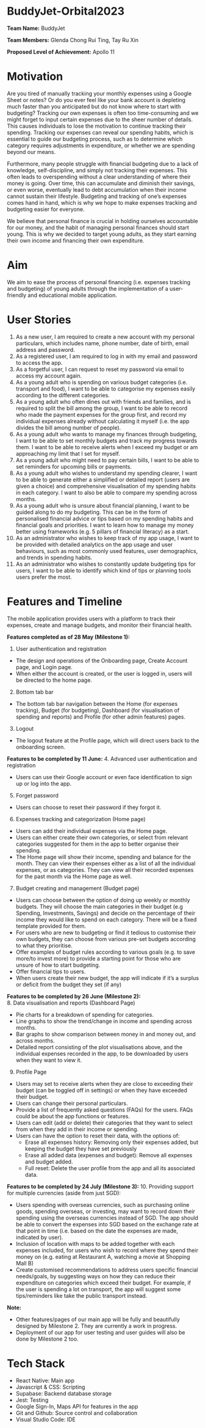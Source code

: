 # BuddyJet-Orbital2023
**Team Name:** 
BuddyJet

**Team Members:**
Glenda Chong Rui Ting, Tay Ru Xin

**Proposed Level of Achievement:** 
Apollo 11

# Motivation 
Are you tired of manually tracking your monthly expenses using a Google Sheet or notes? Or do you ever feel like your bank account is depleting much faster than you anticipated but do not know where to start with budgeting? Tracking our own expenses is often too time-consuming and we might forget to input certain expenses due to the sheer number of details. This causes individuals to lose the motivation to continue tracking their spending. Tracking our expenses can reveal our spending habits, which is essential to guide our budgeting process, such as to determine which category requires adjustments in expenditure, or whether we are spending beyond our means. 

Furthermore, many people struggle with financial budgeting due to a lack of knowledge, self-discipline, and simply not tracking their expenses. This often leads to overspending without a clear understanding of where their money is going. Over time, this can accumulate and diminish their savings, or even worse, eventually lead to debt accumulation when their income cannot sustain their lifestyle. Budgeting and tracking of one’s expenses comes hand in hand, which is why we hope to make expenses tracking and budgeting easier for everyone. 

We believe that personal finance is crucial in holding ourselves accountable for our money, and the habit of managing personal finances should start young. This is why we decided to target young adults, as they start earning their own income and financing their own expenditure.

# Aim 

We aim to ease the process of personal financing (i.e. expenses tracking and budgeting) of young adults through the implementation of a user-friendly and educational mobile application. 

# User Stories

1. As a new user, I am required to create a new account with my personal particulars, which includes name, phone number, date of birth, email address and password. 
2. As a registered user, I am required to log in with my email and password to access the app. 
3. As a forgetful user, I can request to reset my password via email to access my account again. 
4. As a young adult who is spending on various budget categories (i.e. transport and food), I want to be able to categorise my expenses easily according to the different categories.  
5. As a young adult who often dines out with friends and families, and is required to split the bill among the group, I want to be able to record who made the payment expenses for the group first, and record my individual expenses already without calculating it myself (i.e. the app divides the bill among number of people). 
6. As a young adult who wants to manage my finances through budgeting, I want to be able to set monthly budgets and track my progress towards them. I want to be able to receive alerts when I exceed my budget or am approaching my limit that I set for myself. 
7. As a young adult who might need to pay certain bills, I want to be able to set reminders for upcoming bills or payments. 
8. As a young adult who wishes to understand my spending clearer, I want to be able to generate either a simplified or detailed report (users are given a choice) and comprehensive visualisation of my spending habits in each category. I want to also be able to compare my spending across months. 
9. As a young adult who is unsure about financial planning, I want to be guided along to do my budgeting. This can be in the form of personalised financial advice or tips based on my spending habits and financial goals and priorities. I want to learn how to manage my money better using frameworks (e.g. 5 pillars of financial literacy) as a start. 
10. As an administrator who wishes to keep track of my app usage, I want to be provided with detailed analytics on the app usage and user behaviours, such as most commonly used features, user demographics, and trends in spending habits. 
11. As an administrator who wishes to constantly update budgeting tips for users, I want to be able to identify which kind of tips or planning tools users prefer the most. 

# Features and Timeline

The mobile application provides users with a platform to track their expenses, create and manage budgets, and monitor their financial health.

**Features completed as of 28 May (Milestone 1):** 
1. User authentication and registration
* The design and operations of the Onboarding page, Create Account page, and Login page. 
* When either the account is created, or the user is logged in, users will be  directed to the home page.
2. Bottom tab bar
* The bottom tab bar navigation between the Home (for expenses tracking), Budget (for budgeting), Dashboard (for visualisation of spending and reports) and Profile (for other admin features) pages. 
3. Logout 
* The logout feature at the Profile page, which will direct users back to the onboarding screen. 

**Features to be completed by 11 June:** 
4. Advanced user authentication and registration
* Users can use their Google account or even face identification to sign up or log into the app. 
5. Forget password 
* Users can choose to reset their password if they forgot it. 
6. Expenses tracking and categorization (Home page)
* Users can add their individual expenses via the Home page. 
* Users can either create their own categories, or select from relevant categories suggested for them in the app to better organise their spending. 
* The Home page will show their income, spending and balance for the month. They can view their expenses either as a list of all the individual expenses, or as categories. They can view all their recorded expenses for the past month via the Home page as well. 
7. Budget creating and management (Budget page)
* Users can choose between the option of doing up weekly or monthly budgets. They will choose the main categories in their budget (e.g Spending, Investments, Savings) and decide on the percentage of their income they would like to spend on each category. There will be a fixed template provided for them. 
* For users who are new to budgeting or find it tedious to customise their own budgets, they can choose from various pre-set budgets according to what they prioritise. 
* Offer examples of budget rules according to various goals (e.g. to save more/to invest more) to provide a starting point for those who are unsure of how to start budgeting.  
* Offer financial tips to users.
* When users create their new budget, the app will indicate if it’s a surplus or deficit from the budget they set (if any)

**Features to be completed by 26 June (Milestone 2):**  
8. Data visualisation and reports (Dashboard Page)
* Pie charts for a breakdown of spending for categories. 
* Line graphs to show the trend/change in income and spending across months. 
* Bar graphs to show comparison between money in and money out, and across months. 
* Detailed report consisting of the plot visualisations above, and the individual expenses recorded in the app, to be downloaded by users when they want to view it. 
9. Profile Page
* Users may set to receive alerts when they are close to exceeding their budget (can be toggled off in settings) or when they have exceeded their budget. 
* Users can change their personal particulars. 
* Provide a list of frequently asked questions (FAQs) for the users. FAQs could be about the app functions or features. 
* Users can edit (add or delete) their categories that they want to select from when they add in their income or spending. 
* Users can have the option to reset their data, with the options of: 
  * Erase all expenses history: Removing only their expenses added, but keeping the budget they have set previously
  * Erase all added data (expenses and budget): Remove all expenses and budget added. 
  * Full reset: Delete the user profile from the app and all its associated data. 

**Features to be completed by 24 July (Milestone 3):** 
10. Providing support for multiple currencies (aside from just SGD): 
* Users spending with overseas currencies, such as purchasing online goods, spending overseas, or investing, may want to record down their spending using the overseas currencies instead of SGD. The app should be able to convert the expenses into SGD based on the exchange rate at that point in time (i.e. based on the date the expenses are made, indicated by user). 
* Inclusion of location with maps to be added together with each expenses included, for users who wish to record where they spend their money on (e.g. eating at Restaurant A, watching a movie at Shopping Mall B)
* Create customised recommendations to address users specific financial needs/goals, by suggesting ways on how they can reduce their expenditure on categories which exceed their budget. 
For example, if the user is spending a lot on transport, the app will suggest some tips/reminders like take the public transport instead. 

**Note:**
* Other features/pages of our main app will be fully and beautifully designed by Milestone 2. They are currently a work in progress. 
* Deployment of our app for user testing and user guides will also be done by Milestone 2 too. 

# Tech Stack
* React Native: Main app 
* Javascript & CSS: Scripting
* Supabase: Backend database storage
* Jest: Testing
* Google Sign-In, Maps API for features in the app
* Git and Github: Source control and collaboration
* Visual Studio Code: IDE
